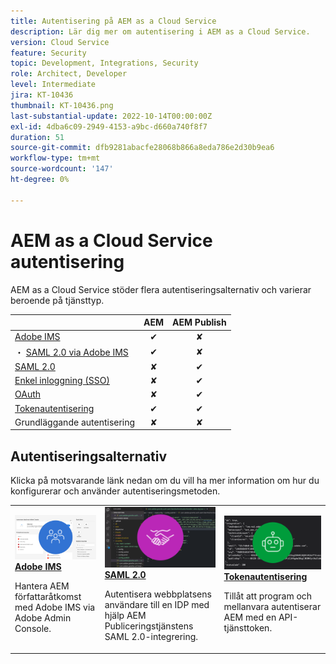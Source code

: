 ```yaml
---
title: Autentisering på AEM as a Cloud Service
description: Lär dig mer om autentisering i AEM as a Cloud Service.
version: Cloud Service
feature: Security
topic: Development, Integrations, Security
role: Architect, Developer
level: Intermediate
jira: KT-10436
thumbnail: KT-10436.png
last-substantial-update: 2022-10-14T00:00:00Z
exl-id: 4dba6c09-2949-4153-a9bc-d660a740f8f7
duration: 51
source-git-commit: dfb9281abacfe28068b866a8eda786e2d30b9ea6
workflow-type: tm+mt
source-wordcount: '147'
ht-degree: 0%

---
```


# AEM as a Cloud Service autentisering

AEM as a Cloud Service stöder flera autentiseringsalternativ och varierar beroende på tjänsttyp.

|                       | AEM | AEM Publish |
|-----------------------|:----------:|:-----------:|
| [Adobe IMS](../accessing/overview.md) | ✔ | ✘ |
| ・ [SAML 2.0 via Adobe IMS](https://experienceleague.adobe.com/docs/experience-manager-cloud-service/content/security/ims-support.html#how-to-set-up) | ✔ | ✘ |
| [SAML 2.0](./saml-2-0.md) | ✘ | ✔ |
| [Enkel inloggning (SSO)](https://experienceleague.adobe.com/docs/experience-manager-cloud-service/content/sites/authoring/personalization/user-and-group-sync-for-publish-tier.html#integration-with-an-idp) | ✘ | ✔ |
| [OAuth](https://experienceleague.adobe.com/docs/experience-manager-cloud-service/content/sites/authoring/personalization/user-and-group-sync-for-publish-tier.html#integration-with-an-idp) | ✘ | ✔ |
| [Tokenautentisering](../../headless-tutorial/authentication/overview.md) | ✔ | ✔ |
| Grundläggande autentisering | ✘ | ✘ |

## Autentiseringsalternativ

Klicka på motsvarande länk nedan om du vill ha mer information om hur du konfigurerar och använder autentiseringsmetoden.

<table>
  <tr>
   <td>
      <a  href="../accessing/overview.md"><img alt="Adobe IMS" src="./assets/card--adobe-ims.png"/></a>
      <div><strong><a href="../accessing/overview.md">Adobe IMS</a></strong></div>
      <p>
          Hantera AEM författaråtkomst med Adobe IMS via Adobe Admin Console.
      </p>
    </td>   
   <td>
      <a  href="./saml-2-0.md"><img alt="SAML 2.0" src="./assets/card--saml-2-0.png"/></a>
      <div><strong><a href="./saml-2-0.md">SAML 2.0</a></strong></div>
      <p>
        Autentisera webbplatsens användare till en IDP med hjälp AEM Publiceringstjänstens SAML 2.0-integrering.
      </p>
    </td>   
   <td>
      <a  href="../../headless-tutorial/authentication/overview.md"><img alt="Token" src="./assets/card--token.png"/></a>
      <div><strong><a href="../../headless-tutorial/authentication/overview.md">Tokenautentisering</a></strong></div>
      <p>
        Tillåt att program och mellanvara autentiserar AEM med en API-tjänsttoken.
      </p>
    </td>   
  </tr>
</table>
